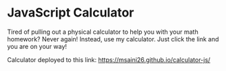# JavaScript Calculator

Tired of pulling out a physical calculator to help you with your math homework? Never again! Instead, use my calculator. Just click the link and you are on your way! 

Calculator deployed to this link: https://msaini26.github.io/calculator-js/
